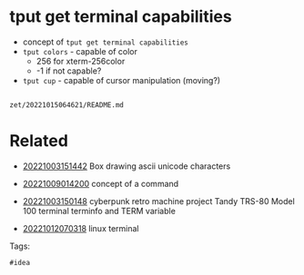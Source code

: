 # tput get terminal capabilities

- concept of `tput get terminal capabilities`
- `tput colors` - capable of color
  - 256 for xterm-256color
  - -1 if not capable?
- `tput cup` - capable of cursor manipulation (moving?)

```
```

` zet/20221015064621/README.md `

# Related

- [20221003151442](/zet/20221003151442/README.md) Box drawing ascii unicode characters

- [20221009014200](/zet/20221009014200/README.md) concept of a command

- [20221003150148](/zet/20221003150148/README.md) cyberpunk retro machine project Tandy TRS-80 Model 100 terminal terminfo and TERM variable

- [20221012070318](/zet/20221012070318/README.md) linux terminal

Tags:

    #idea
